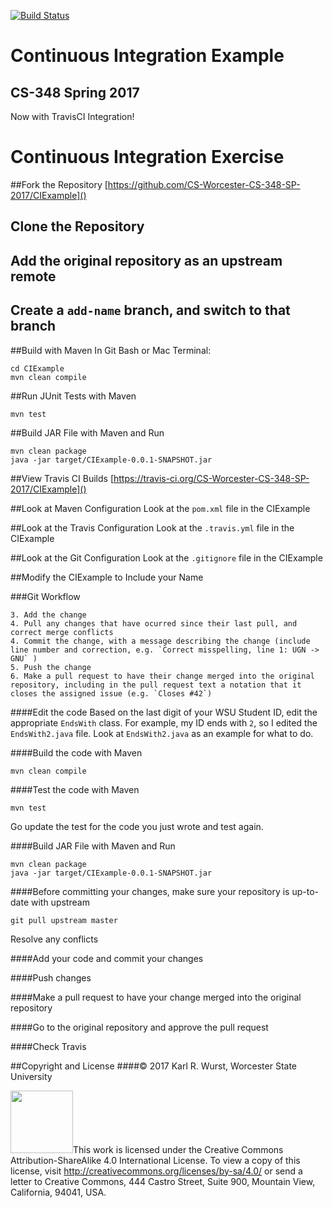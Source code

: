 [![Build Status](https://travis-ci.org/CS-Worcester-CS-348-SP-2017/CIExample.svg?branch=master)](https://travis-ci.org/CS-Worcester-CS-348-SP-2017/CIExample)

# Continuous Integration Example

## CS-348 Spring 2017

Now with TravisCI Integration! 

# Continuous Integration Exercise

##Fork the Repository
[https://github.com/CS-Worcester-CS-348-SP-2017/CIExample]()

## Clone the Repository

## Add the original repository as an upstream remote

##  Create a `add-name` branch, and switch to that branch

##Build with Maven
In Git Bash or Mac Terminal:

```
cd CIExample
mvn clean compile
```

##Run JUnit Tests with Maven
```
mvn test
```

##Build JAR File with Maven and Run
```
mvn clean package
java -jar target/CIExample-0.0.1-SNAPSHOT.jar
```

##View Travis CI Builds
[https://travis-ci.org/CS-Worcester-CS-348-SP-2017/CIExample]()

##Look at Maven Configuration
Look at the `pom.xml` file in the CIExample

##Look at the Travis Configuration
Look at the `.travis.yml` file in the CIExample

##Look at the Git Configuration
Look at the `.gitignore` file in the CIExample

##Modify the CIExample to Include your Name

###Git Workflow

	3. Add the change
	4. Pull any changes that have ocurred since their last pull, and correct merge conflicts
	4. Commit the change, with a message describing the change (include line number and correction, e.g. `Correct misspelling, line 1: UGN -> GNU` )
	5. Push the change
	6. Make a pull request to have their change merged into the original repository, including in the pull request text a notation that it closes the assigned issue (e.g. `Closes #42`)

####Edit the code
Based on the last digit of your WSU Student ID, edit the appropriate `EndsWith` class. For example, my ID ends with `2`, so I edited the `EndsWith2.java` file. Look at `EndsWith2.java` as an example for what to do.

####Build the code with Maven
```
mvn clean compile
```

####Test the code with Maven
```
mvn test
```

Go update the test for the code you just wrote and test again.

####Build JAR File with Maven and Run
```
mvn clean package
java -jar target/CIExample-0.0.1-SNAPSHOT.jar
```

####Before committing your changes, make sure your repository is up-to-date with upstream
```
git pull upstream master
```

Resolve any conflicts

####Add your code and commit your changes

####Push changes

####Make a pull request to have your change merged into the original repository

####Go to the original repository and approve the pull request

####Check Travis

##Copyright and License
####&copy; 2017 Karl R. Wurst, Worcester State University

<img src="http://mirrors.creativecommons.org/presskit/buttons/88x31/png/by-sa.png" width=100px/>This work is licensed under the Creative Commons Attribution-ShareAlike 4.0 International License. To view a copy of this license, visit <a href="http://creativecommons.org/licenses/by-sa/4.0/" target="_blank">http://creativecommons.org/licenses/by-sa/4.0/</a> or send a letter to Creative Commons, 444 Castro Street, Suite 900, Mountain View, California, 94041, USA.

